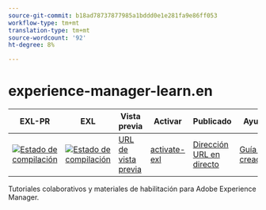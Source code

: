 ```yaml
---
source-git-commit: b18ad78737877985a1bddd0e1e281fa9e86ff053
workflow-type: tm+mt
translation-type: tm+mt
source-wordcount: '92'
ht-degree: 8%

---
```

# experience-manager-learn.en

| EXL-PR | EXL | Vista previa | Activar | Publicado | Ayuda |
|--- |--- |--- |--- |--- |--- |
| [![Estado de compilación](https://docs.ci.corp.adobe.com/view/exl-pr/job/experience-manager-learn.en_pr-exl/badge/icon)](https://docs.ci.corp.adobe.com/view/exl-pr/job/experience-manager-learn.en_pr-exl/lastBuild/) | [![Estado de compilación](https://docs.ci.corp.adobe.com/view/exl-pr/job/experience-manager-learn.en_exl/lastBuild/badge/icon)](https://docs.ci.corp.adobe.com/view/exl-pr/job/experience-manager-learn.en_exl/lastBuild/lastBuild) | [URL de vista previa](https://experienceleague.corp.adobe.com/docs/experience-manager-learn/cloud-service/overview.html?lang=en) | [activate-exl](https://docs.ci.corp.adobe.com/job/activate-exl/build/) | [Dirección URL en directo](https://experienceleague.adobe.com/docs/experience-manager-learn/cloud-service/overview.html?lang=en) | [Guía de creación](https://experienceleague.adobe.com/docs/authoring-guide-exl/using/home.html?lang=en) |

Tutoriales colaborativos y materiales de habilitación para Adobe Experience Manager.
